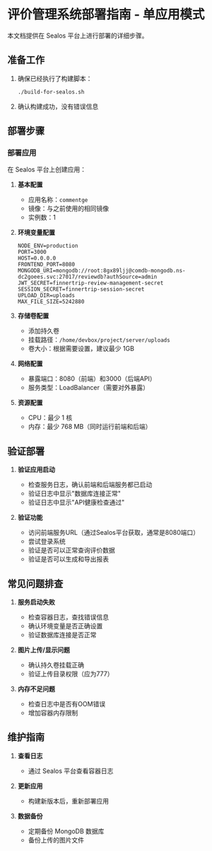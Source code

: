 # 评价管理系统部署指南 - 单应用模式

本文档提供在 Sealos 平台上进行部署的详细步骤。

## 准备工作

1. 确保已经执行了构建脚本：
   ```bash
   ./build-for-sealos.sh
   ```

2. 确认构建成功，没有错误信息

## 部署步骤

### 部署应用

在 Sealos 平台上创建应用：

1. **基本配置**
   - 应用名称：`commentge`
   - 镜像：与之前使用的相同镜像
   - 实例数：1

2. **环境变量配置**
   ```
   NODE_ENV=production
   PORT=3000
   HOST=0.0.0.0
   FRONTEND_PORT=8080
   MONGODB_URI=mongodb://root:8gx89ljj@comdb-mongodb.ns-dc2goees.svc:27017/reviewdb?authSource=admin
   JWT_SECRET=finnertrip-review-management-secret
   SESSION_SECRET=finnertrip-session-secret
   UPLOAD_DIR=uploads
   MAX_FILE_SIZE=5242880
   ```

3. **存储卷配置**
   - 添加持久卷
   - 挂载路径：`/home/devbox/project/server/uploads`
   - 卷大小：根据需要设置，建议最少 1GB

4. **网络配置**
   - 暴露端口：8080（前端）和3000（后端API）
   - 服务类型：LoadBalancer（需要对外暴露）

5. **资源配置**
   - CPU：最少 1 核
   - 内存：最少 768 MB（同时运行前端和后端）

## 验证部署

1. **验证应用启动**
   - 检查服务日志，确认前端和后端服务都已启动
   - 验证日志中显示"数据库连接正常"
   - 验证日志中显示"API健康检查通过"

2. **验证功能**
   - 访问前端服务URL（通过Sealos平台获取，通常是8080端口）
   - 尝试登录系统
   - 验证是否可以正常查询评价数据
   - 验证是否可以生成和导出报表

## 常见问题排查

1. **服务启动失败**
   - 检查容器日志，查找错误信息
   - 确认环境变量是否正确设置
   - 验证数据库连接是否正常

2. **图片上传/显示问题**
   - 确认持久卷挂载正确
   - 验证上传目录权限（应为777）

3. **内存不足问题**
   - 检查日志中是否有OOM错误
   - 增加容器内存限制

## 维护指南

1. **查看日志**
   - 通过 Sealos 平台查看容器日志

2. **更新应用**
   - 构建新版本后，重新部署应用

3. **数据备份**
   - 定期备份 MongoDB 数据库
   - 备份上传的图片文件 
